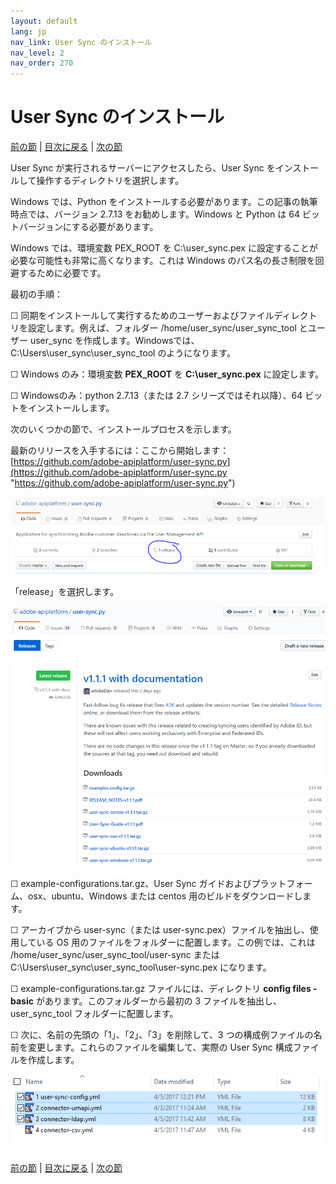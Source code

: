 ```yaml
---
layout: default
lang: jp
nav_link: User Sync のインストール
nav_level: 2
nav_order: 270
---
```


# User Sync のインストール

[前の節](identify_server.md) \| [目次に戻る](index.md) \| [次の節](setup_config_files.md)

User Sync が実行されるサーバーにアクセスしたら、User Sync をインストールして操作するディレクトリを選択します。

Windows では、Python をインストールする必要があります。この記事の執筆時点では、バージョン 2.7.13 をお勧めします。Windows と Python は 64 ビットバージョンにする必要があります。

Windows では、環境変数 PEX_ROOT を C:\user_sync\.pex に設定することが必要な可能性も非常に高くなります。これは Windows のパス名の長さ制限を回避するために必要です。

最初の手順：

&#9744; 同期をインストールして実行するためのユーザーおよびファイルディレクトリを設定します。例えば、フォルダー /home/user_sync/user_sync_tool とユーザー user_sync を作成します。Windowsでは、C:\Users\user_sync\user_sync_tool のようになります。

&#9744; Windows のみ：環境変数 **PEX\_ROOT** を **C:\user_sync\.pex** に設定します。

&#9744; Windowsのみ：python 2.7.13（または 2.7 シリーズではそれ以降）、64 ビットをインストールします。

次のいくつかの節で、インストールプロセスを示します。

最新のリリースを入手するには：ここから開始します：
[https://github.com/adobe-apiplatform/user-sync.py](https://github.com/adobe-apiplatform/user-sync.py "https://github.com/adobe-apiplatform/user-sync.py")

![インストール](images/install_finding_releases.png)

「release」を選択します。


![インストール 2](images/install_release_screen.png)

&#9744; example-configurations.tar.gz、User Sync ガイドおよびプラットフォーム、osx、ubuntu、Windows または centos 用のビルドをダウンロードします。

&#9744; アーカイブから user-sync（または user-sync.pex）ファイルを抽出し、使用している OS 用のファイルをフォルダーに配置します。この例では、これは /home/user_sync/user_sync_tool/user-sync または C:\Users\user_sync\user_sync_tool\user-sync.pex になります。

&#9744; example-configurations.tar.gz ファイルには、ディレクトリ **config files - basic** があります。このフォルダーから最初の 3 ファイルを抽出し、user_sync_tool フォルダーに配置します。

&#9744; 次に、名前の先頭の「1」、「2」、「3」を削除して、3 つの構成例ファイルの名前を変更します。これらのファイルを編集して、実際の User Sync 構成ファイルを作成します。



![インストール 2](images/install_config_files.png)


[前の節](identify_server.md) \| [目次に戻る](index.md) \| [次の節](setup_config_files.md)
